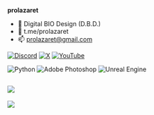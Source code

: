 **prolazaret**

- 🔭 Digital BIO Design (D.B.D.)
- 💬 t.me/prolazaret
- 📫 prolazaret@gmail.com

[![Discord](https://img.shields.io/badge/Discord-%237289DA.svg?logo=discord&logoColor=white)](https://discord.gg/@prolazaret) [![X](https://img.shields.io/badge/X-black.svg?logo=X&logoColor=white)](https://x.com/@prolazaret) [![YouTube](https://img.shields.io/badge/YouTube-%23FF0000.svg?logo=YouTube&logoColor=white)](https://youtube.com/@prolazaret) 

![Python](https://img.shields.io/badge/python-3670A0?style=for-the-badge&logo=python&logoColor=ffdd54) 
![Adobe Photoshop](https://img.shields.io/badge/adobe%20photoshop-%2331A8FF.svg?style=for-the-badge&logo=adobe%20photoshop&logoColor=white) 
![Unreal Engine](https://img.shields.io/badge/unrealengine-%23313131.svg?style=for-the-badge&logo=unrealengine&logoColor=white)

![](https://nirzak-streak-stats.vercel.app/?user=prolazaret&theme=dark&hide_border=false)
---
[![](https://visitcount.itsvg.in/api?id=prolazaret&icon=0&color=0)](https://visitcount.itsvg.in)

<!-- Proudly created with GPRM ( https://gprm.itsvg.in ) -->
